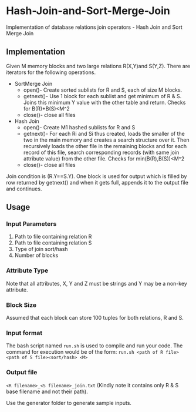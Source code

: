 # Hash-Join-and-Sort-Merge-Join
Implementation of database relations join operators - Hash Join and Sort Merge Join

## Implementation
Given M memory blocks and two large relations R(X,Y)and S(Y,Z). There are iterators for the following operations.
- SortMerge Join
  - open()- Create sorted sublists for R and S, each of size M blocks.
  - getnext()- Use 1 block for each sublist and get minimum of R & S. Joins this minimum Y value with the other table and return. Checks for B(R)+B(S)<M^2
  - close()- close all files
- Hash Join
  - open()- Create M1 hashed sublists for R and S
  - getnext()- For each Ri and Si thus created, loads the smaller of the two in the main memory and creates a search structure over it. Then recursively loads the other file in the remaining blocks and for each record of this file, search corresponding records (with same join attribute value) from the other file. Checks for min(B(R),B(S))<M^2
  - close()- close all files
  
Join condition is (R.Y==S.Y). One block is used for output which is filled by row returned by getnext() and when it gets full, appends it to the output file and continues.

## Usage

### Input Parameters
1. Path to file containing relation R
2. Path to file containing relation S
3. Type of join sort/hash
4. Number of blocks

### Attribute Type
Note that all attributes, X, Y and Z must be strings and Y may be a non-key attribute.

### Block Size
Assumed that each block can store 100 tuples for both relations, R and S.

### Input format
The bash script named `run.sh` is used to compile and run your code. The command for execution would be of the form:
`run.sh <path of R file> <path of S file><sort/hash> <M>`

### Output file
`<R filename>_<S filename>_join.txt` (Kindly note it contains only R & S base filename and not their path).
 
Use the generator folder to generate sample inputs.
